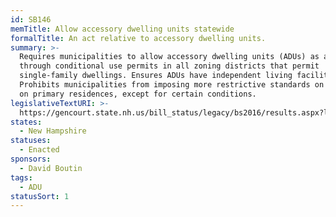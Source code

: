 ```yaml
---
id: SB146
memTitle: Allow accessory dwelling units statewide
formalTitle: An act relative to accessory dwelling units.
summary: >-
  Requires municipalities to allow accessory dwelling units (ADUs) as a right or
  through conditional use permits in all zoning districts that permit
  single-family dwellings. Ensures ADUs have independent living facilities.
  Prohibits municipalities from imposing more restrictive standards on ADUs than
  on primary residences, except for certain conditions.
legislativeTextURI: >-
  https://gencourt.state.nh.us/bill_status/legacy/bs2016/results.aspx?lsr=314&sortoption=billnumber&txtsessionyear=2016&txtbillnumber=sb146
states:
  - New Hampshire
statuses:
  - Enacted
sponsors:
  - David Boutin
tags:
  - ADU
statusSort: 1
---
```


